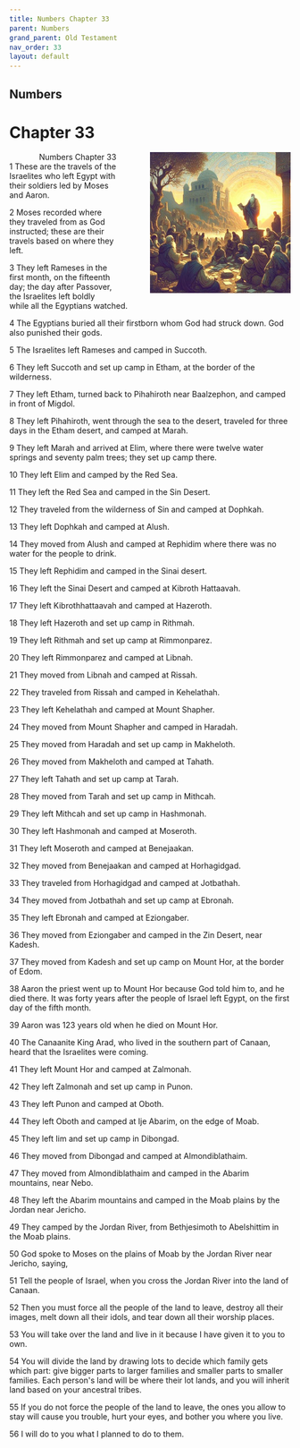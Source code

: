 ```yaml
---
title: Numbers Chapter 33
parent: Numbers
grand_parent: Old Testament
nav_order: 33
layout: default
---
```


## Numbers

# Chapter 33

<div style="clear: both; text-align: right;">
    <div style="max-width: 50%; height: auto; float: right; margin: 0 0 10px 10px; padding-left: 10%;">
        <img src="/assets/Image/Numbers/500/33.jpg" alt="Numbers Chapter 33" class="chapter-image">
    </div>
    <figcaption style="font-size: 14px; text-align: right;">Numbers Chapter 33</figcaption>
</div>
1 These are the travels of the Israelites who left Egypt with their soldiers led by Moses and Aaron.

2 Moses recorded where they traveled from as God instructed; these are their travels based on where they left.

3 They left Rameses in the first month, on the fifteenth day; the day after Passover, the Israelites left boldly while all the Egyptians watched.

4 The Egyptians buried all their firstborn whom God had struck down. God also punished their gods.

5 The Israelites left Rameses and camped in Succoth.

6 They left Succoth and set up camp in Etham, at the border of the wilderness.

7 They left Etham, turned back to Pihahiroth near Baalzephon, and camped in front of Migdol.

8 They left Pihahiroth, went through the sea to the desert, traveled for three days in the Etham desert, and camped at Marah.

9 They left Marah and arrived at Elim, where there were twelve water springs and seventy palm trees; they set up camp there.

10 They left Elim and camped by the Red Sea.

11 They left the Red Sea and camped in the Sin Desert.

12 They traveled from the wilderness of Sin and camped at Dophkah.

13 They left Dophkah and camped at Alush.

14 They moved from Alush and camped at Rephidim where there was no water for the people to drink.

15 They left Rephidim and camped in the Sinai desert.

16 They left the Sinai Desert and camped at Kibroth Hattaavah.

17 They left Kibrothhattaavah and camped at Hazeroth.

18 They left Hazeroth and set up camp in Rithmah.

19 They left Rithmah and set up camp at Rimmonparez.

20 They left Rimmonparez and camped at Libnah.

21 They moved from Libnah and camped at Rissah.

22 They traveled from Rissah and camped in Kehelathah.

23 They left Kehelathah and camped at Mount Shapher.

24 They moved from Mount Shapher and camped in Haradah.

25 They moved from Haradah and set up camp in Makheloth.

26 They moved from Makheloth and camped at Tahath.

27 They left Tahath and set up camp at Tarah.

28 They moved from Tarah and set up camp in Mithcah.

29 They left Mithcah and set up camp in Hashmonah.

30 They left Hashmonah and camped at Moseroth.

31 They left Moseroth and camped at Benejaakan.

32 They moved from Benejaakan and camped at Horhagidgad.

33 They traveled from Horhagidgad and camped at Jotbathah.

34 They moved from Jotbathah and set up camp at Ebronah.

35 They left Ebronah and camped at Eziongaber.

36 They moved from Eziongaber and camped in the Zin Desert, near Kadesh.

37 They moved from Kadesh and set up camp on Mount Hor, at the border of Edom.

38 Aaron the priest went up to Mount Hor because God told him to, and he died there. It was forty years after the people of Israel left Egypt, on the first day of the fifth month.

39 Aaron was 123 years old when he died on Mount Hor.

40 The Canaanite King Arad, who lived in the southern part of Canaan, heard that the Israelites were coming.

41 They left Mount Hor and camped at Zalmonah.

42 They left Zalmonah and set up camp in Punon.

43 They left Punon and camped at Oboth.

44 They left Oboth and camped at Ije Abarim, on the edge of Moab.

45 They left Iim and set up camp in Dibongad.

46 They moved from Dibongad and camped at Almondiblathaim.

47 They moved from Almondiblathaim and camped in the Abarim mountains, near Nebo.

48 They left the Abarim mountains and camped in the Moab plains by the Jordan near Jericho.

49 They camped by the Jordan River, from Bethjesimoth to Abelshittim in the Moab plains.

50 God spoke to Moses on the plains of Moab by the Jordan River near Jericho, saying,

51 Tell the people of Israel, when you cross the Jordan River into the land of Canaan.

52 Then you must force all the people of the land to leave, destroy all their images, melt down all their idols, and tear down all their worship places.

53 You will take over the land and live in it because I have given it to you to own.

54 You will divide the land by drawing lots to decide which family gets which part: give bigger parts to larger families and smaller parts to smaller families. Each person's land will be where their lot lands, and you will inherit land based on your ancestral tribes.

55 If you do not force the people of the land to leave, the ones you allow to stay will cause you trouble, hurt your eyes, and bother you where you live.

56 I will do to you what I planned to do to them.


